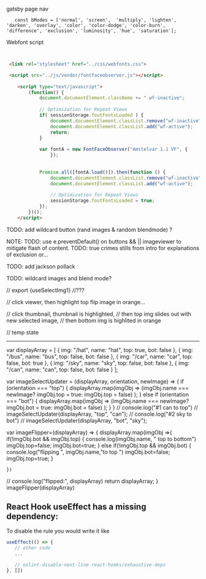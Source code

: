 gatsby page nav

``    const bModes = ['normal', 'screen',  'multiply', 'lighten', 'darken', 'overlay', 'color', 'color-dodge', 'color-burn', 'difference', 'exclusion', 'luminosity', 'hue', 'saturation'];
``


Webfont script 

```html


 <link rel="stylesheet" href="../css/webfonts.css">

 <script src="../js/vendor/fontfaceobserver.js"></script>
 
    <script type="text/javascript">
  		(function() {
  			document.documentElement.className += " wf-inactive"; 
  	
  			// Optimization for Repeat Views
  			if( sessionStorage.foutFontsLoaded ) {
  				document.documentElement.classList.remove("wf-inactive");
  				document.documentElement.classList.add("wf-active");
  				return;
  			}
  	
  			var fontA = new FontFaceObserver("Amstelvar 1.1 VF", {
  				});
  				
  	
  			Promise.all([fontA.load()]).then(function () {
  				document.documentElement.classList.remove("wf-inactive");
  				document.documentElement.classList.add("wf-active");
  	
  				// Optimization for Repeat Views
  				sessionStorage.foutFontsLoaded = true;
  			});
  		})();
  	</script>


```

TODO: add wildcard button (rand images & random blendmode) ?

NOTE: TODO: use e.preventDefault() on buttons && || imageviewer
to mitigate flash of content.
TODO: true crimes stills from intro for explanations of exclusion or...

TODO: add jackson pollack

TODO: wildcard images and blend mode?


// export {useSelectImg1}  //???


// click viewer, then highlight top flip image in orange...

// click thumbnail, thumbnail is highlighted, 
    //  then top img slides out with new selected image, 
    //  then bottom img is highlited in orange


// temp state 



________________________________________________
var displayArray = [
  { img: "/hat", name: "hat", top: true, bot: false },
  { img: "/bus", name: "bus", top: false, bot: false },
  {
    img: "/car",
    name: "car",
    top: false,
    bot: true
  },
  {
    img: "/sky",
    name: "sky",
    top: false,
    bot: false
  },
  { img: "/can", name: "can", top: false, bot: false }
];
<!-- console.log("orig: ",displayArray) -->

var imageSelectUpdater = (displayArray, orientation, newImage) => {
  if (orientation === "top") {
    displayArray.map(imgObj => 
      (imgObj.name === newImage? imgObj.top = true: imgObj.top = false) 
    );
  } else if (orientation === "bot") {
    displayArray.map(imgObj => 
      (imgObj.name === newImage? imgObj.bot = true: imgObj.bot = false) 
    );
  }
}
// console.log("#1 can to top")
// imageSelectUpdater(displayArray, "top", "can");
// console.log("#2 sky to bot")
// imageSelectUpdater(displayArray, "bot", "sky");


var imageFlipper=(displayArray) => {
    displayArray.map(imgObj =>{      
      if(!imgObj.bot && imgObj.top) {
        console.log(imgObj.name, " top to bottom")
        imgObj.top=false;
        imgObj.bot=true;
      } else if(!imgObj.top && imgObj.bot) {
        console.log("flipping ", imgObj.name,"to top ")
        imgObj.bot=false;
        imgObj.top=true;
      }
      
    })
//   console.log("flipped:", displayArray)
  return displayArray;
}
imageFlipper(displayArray)




## React Hook useEffect has a missing dependency:
To disable the rule you would write it like

```javascript
useEffect(() => {
   // other code
   ...

   // eslint-disable-next-line react-hooks/exhaustive-deps
}, []) 

```